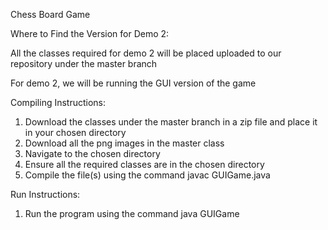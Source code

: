 Chess Board Game

Where to Find the Version for Demo 2:

All the classes required for demo 2 will be placed uploaded to our repository under the master branch

For demo 2, we will be running the GUI version of the game

Compiling Instructions:
1. Download the classes under the master branch in a zip file and place it in your chosen directory
2. Download all the png images in the master class
3. Navigate to the chosen directory
4. Ensure all the required classes are in the chosen directory
5. Compile the file(s) using the command javac GUIGame.java

Run Instructions:
1. Run the program using the command java GUIGame 

